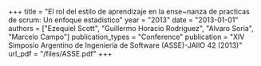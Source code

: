 +++
title = "El rol del estilo de aprendizaje en la ense~nanza de practicas de scrum: Un enfoque estadistico"
year = "2013"
date = "2013-01-01"
authors = ["Ezequiel Scott", "Guillermo Horacio Rodriguez", "Alvaro Soria", "Marcelo Campo"]
publication_types = "Conference"
publication = "XIV Simposio Argentino de Ingeniería de Software (ASSE)-JAIIO 42 (2013)"
url_pdf = "/files/ASSE.pdf"
+++
